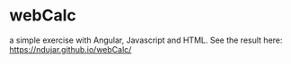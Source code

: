 # webCalc
a simple exercise with Angular, Javascript and HTML.
See the result here: https://ndujar.github.io/webCalc/
